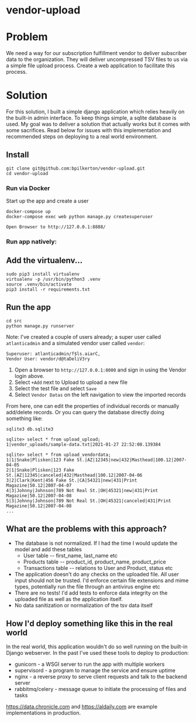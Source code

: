 # vendor-upload

# Problem
We need a way for our subscription fulfillment vendor to deliver subscriber data to the organization. They will deliver uncompressed TSV files to us via a simple file upload process. Create a web application to facilitate this process.

# Solution
For this solution, I built a simple django application which relies heavily on the built-in admin interface. To keep things simple, a sqlite database is used. My goal was to deliver a solution that actually works but it comes with some sacrifices. Read below for issues with this implementation and recommended steps on deploying to a real world environment.

## Install
```
git clone git@github.com:bpilkerton/vendor-upload.git
cd vendor-upload
```

### Run via Docker

Start up the app and create a user

```
docker-compose up
docker-compose exec web python manage.py createsuperuser

Open Browser to http://127.0.0.1:8888/
```

### Run app natively:

## Add the virtualenv...
```
sudo pip3 install virtualenv
virtualenv -p /usr/bin/python3 .venv
source .venv/bin/activate
pip3 install -r requirements.txt
```

## Run the app
```
cd src
python manage.py runserver
```

Note: I've created a couple of users already; a super user called `atlanticadmin` and a simulated vendor user called `vendor`:

```
Superuser: atlanticadmin/f$ls.aiarC,
Vendor User: vendor/d@taDeliV3ry
```

1. Open a browser to `http://127.0.0.1:8000` and sign in using the Vendor login above.
2. Select `+Add` next to Upload to upload a new file
3. Select the test file and select `Save`
4. Select `Vendor Datas` on the left navigation to view the imported records

From here, one can edit the properties of individual records or manually add/delete records.
Or you can query the database directly doing something like:

```
sqlite3 db.sqlite3

sqlite> select * from upload_upload;
1|vendor_uploads/sample-data.txt|2021-01-27 22:52:08.139384

sqlite> select * from upload_vendordata;
1|1|Snake|Plisken|123 Fake St.|AZ|12345|new|432|Masthead|100.12|2007-04-05
2|1|Snake|Plisken|123 Fake St.|AZ|12345|canceled|432|Masthead|100.12|2007-04-06
3|2|Clark|Kent|456 Fake St.|CA|54321|new|431|Print Magazine|50.12|2007-04-07
4|3|Johnny|Johnson|789 Not Real St.|OH|45321|new|431|Print Magazine|50.12|2007-04-08
5|3|Johnny|Johnson|789 Not Real St.|OH|45321|canceled|431|Print Magazine|50.12|2007-04-08
...
```
## What are the problems with this approach?

* The database is not normalized. If I had the time I would update the model and add these tables
    * User table -- first_name, last_name etc
    * Products table -- product_id, product_name, product_price
    * Transactions table -- relations to User and Product, status etc
* The application doesn't do any checks on the uploaded file. All user input should not be trusted. I'd enforce certain file extensions and mime types, potentially run the file through an antivirus engine etc
* There are no tests! I'd add tests to enforce data integrity on the uploaded file as well as the application itself.
* No data sanitization or normalization of the tsv data itself

## How I'd deploy something like this in the real world

In the real world, this application wouldn't do so well running on the built-in Django webserver. In the past I've used these tools to deploy to production:

* gunicorn - a WSGI server to run the app with multiple workers
* supervisord - a program to manage the service and ensure uptime
* nginx - a reverse proxy to serve client requests and talk to the backend server
* rabbitmq/celery - message queue to initiate the processing of files and tasks

https://data.chronicle.com and https://aldaily.com are example implementations in production.
